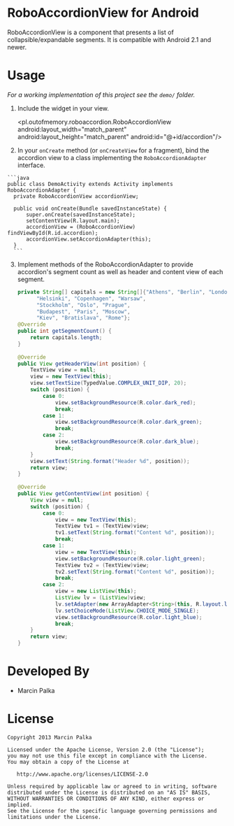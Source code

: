 RoboAccordionView for Android
==========================

RoboAccordionView is a component that presents a list of collapsible/expandable segments. It is compatible with Android 2.1 and newer.

Usage
=====

*For a working implementation of this project see the `demo/` folder.*

  1. Include the widget in your view. 

        <pl.outofmemory.roboaccordion.RoboAccordionView
            android:layout_width="match_parent"
            android:layout_height="match_parent"
            android:id="@+id/accordion"/>

  2. In your `onCreate` method (or `onCreateView` for a fragment), bind the
     accordion view to a class implementing the `RoboAccordionAdapter` interface.

    ```java
    public class DemoActivity extends Activity implements RoboAccordionAdapter {
      private RoboAccordionView accordionView;
      
      public void onCreate(Bundle savedInstanceState) {
          super.onCreate(savedInstanceState);
          setContentView(R.layout.main);
          accordionView = (RoboAccordionView) findViewById(R.id.accordion);
          accordionView.setAccordionAdapter(this);
      }
      ```

  3. Implement methods of the RoboAccordionAdapter to provide accordion's segment count as well as header and content view of each segment.

      ```java
      private String[] capitals = new String[]{"Athens", "Berlin", "London",
            "Helsinki", "Copenhagen", "Warsaw",
            "Stockholm", "Oslo", "Prague",
            "Budapest", "Paris", "Moscow",
            "Kiev", "Bratislava", "Rome"};
      @Override
      public int getSegmentCount() {
          return capitals.length;
      }
  
      @Override
      public View getHeaderView(int position) {
          TextView view = null;
          view = new TextView(this);
          view.setTextSize(TypedValue.COMPLEX_UNIT_DIP, 20);
          switch (position) {
              case 0:
                  view.setBackgroundResource(R.color.dark_red);
                  break;
              case 1:
                  view.setBackgroundResource(R.color.dark_green);
                  break;
              case 2:
                  view.setBackgroundResource(R.color.dark_blue);
                  break;
          }
          view.setText(String.format("Header %d", position));
          return view;
      }
  
      @Override
      public View getContentView(int position) {
          View view = null;
          switch (position) {
              case 0:
                  view = new TextView(this);
                  TextView tv1 = (TextView)view;
                  tv1.setText(String.format("Content %d", position));
                  break;
              case 1:
                  view = new TextView(this);
                  view.setBackgroundResource(R.color.light_green);
                  TextView tv2 = (TextView)view;
                  tv2.setText(String.format("Content %d", position));
                  break;
              case 2:
                  view = new ListView(this);
                  ListView lv = (ListView)view;
                  lv.setAdapter(new ArrayAdapter<String>(this, R.layout.list_item_capital_row, capitals));
                  lv.setChoiceMode(ListView.CHOICE_MODE_SINGLE);
                  view.setBackgroundResource(R.color.light_blue);
                  break;
          }
          return view;
      }
      ```


Developed By
============

 * Marcin Palka

License
=======

    Copyright 2013 Marcin Palka

    Licensed under the Apache License, Version 2.0 (the "License");
    you may not use this file except in compliance with the License.
    You may obtain a copy of the License at

       http://www.apache.org/licenses/LICENSE-2.0

    Unless required by applicable law or agreed to in writing, software
    distributed under the License is distributed on an "AS IS" BASIS,
    WITHOUT WARRANTIES OR CONDITIONS OF ANY KIND, either express or implied.
    See the License for the specific language governing permissions and
    limitations under the License.
